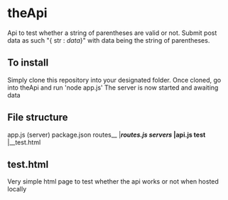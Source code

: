 # theApi
Api to test whether a string of parentheses are valid or not.
Submit post data as such "{ str : *data*}" with data being the string of parentheses.

## To install ##
Simply clone this repository into your designated folder.
Once cloned, go into theApi and run 'node app.js'
The server is now started and awaiting data

## File structure ##

app.js (server)
package.json
routes__
        |___routes.js
servers_
        |__api.js
test____
        |__test.html

## test.html ##

Very simple html page to test whether the api works or not when hosted locally

